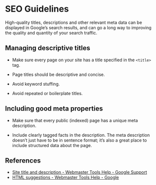 SEO Guidelines
==============

High-quality titles, descriptions and other relevant meta data can be displayed 
in Google’s search results, and can go a long way to improving the quality and 
quantity of your search traffic.


Managing descriptive titles
---------------------------

* Make sure every page on your site has a title specified in the `<title>` tag.

* Page titles should be descriptive and concise.

* Avoid keyword stuffing.

* Avoid repeated or boilerplate titles.


Including good meta properties
------------------------------

* Make sure that every public (indexed) page has a unique meta description.

* Include clearly tagged facts in the description. The meta description doesn’t 
  just have to be in sentence format; it’s also a great place to include 
  structured data about the page.


References
----------

* [Site title and description - Webmaster Tools Help - Google Support][r1]
* [HTML suggestions - Webmaster Tools Help - Google][r2]

[r1]: http://support.google.com/webmasters/bin/answer.py?answer=35624
[r2]: http://support.google.com/webmasters/bin/answer.py?answer=80407